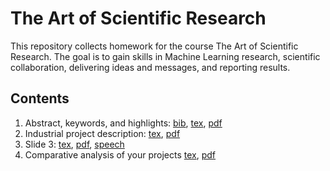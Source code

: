# The Art of Scientific Research

This repository collects homework for the course The Art of Scientific Research. The goal is to gain skills in Machine Learning research, scientific collaboration, delivering ideas and messages, and reporting results. 

## Contents
1. Abstract, keywords, and highlights: [bib](/ishmuratov_sergey_step1.bib), [tex](ishmuratov_sergey_step1.tex), [pdf](/ishmuratov_sergey_step1.pdf)
2. Industrial project description: [tex](ishmuratov_sergey_step2.tex), [pdf](/ishmuratov_sergey_step2.pdf)
3. Slide 3: [tex](ishmuratov_sergey_step3.pdf), [pdf](ishmuratov_sergey_step3.pdf), [speech](ishmuratov_sergey_step3_speech.pdf)
6. Comparative analysis of your projects [tex](ishmuratov_sergey_step6.pdf), [pdf](ishmuratov_sergey_step6.pdf)
